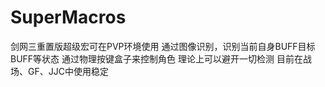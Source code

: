 # SuperMacros
 剑网三重置版超级宏可在PVP环境使用
 通过图像识别，识别当前自身BUFF目标BUFF等状态
 通过物理按键盒子来控制角色
 理论上可以避开一切检测
 目前在战场、GF、JJC中使用稳定
